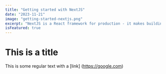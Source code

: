 ```yaml
---
title: "Getting started with NextJS"
date: "2023-11-21"
image: "getting-started-nextjs.png"
excerpt: "NextJS is a React framework for production - it makes building fullstack React apps and sites a breeze and ships with built-in SSR"
isFeatured: true
---
```


# This is a title

This is some regular text with a [link] (https://google.com)
